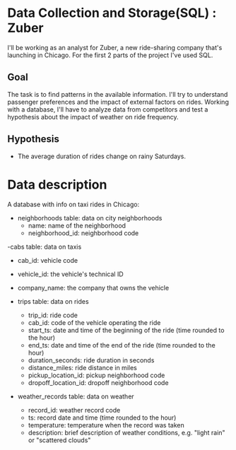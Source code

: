 # Data Collection and Storage(SQL) : Zuber

I'll be working as an analyst for Zuber, a new ride-sharing company that's launching in Chicago. 
For the first 2 parts of the project I've used SQL.

## Goal
The task is to find patterns in the available information. I'll try to understand passenger preferences and the impact of external factors on rides.
Working with a database, I'll have to analyze data from competitors and test a hypothesis about the impact of weather on ride frequency.

## Hypothesis
- The average duration of rides change on rainy Saturdays.

# Data description

A database with info on taxi rides in Chicago:

- neighborhoods table: data on city neighborhoods
  - name: name of the neighborhood
  - neighborhood_id: neighborhood code

-cabs table: data on taxis
  - cab_id: vehicle code
  - vehicle_id: the vehicle's technical ID
  - company_name: the company that owns the vehicle

- trips table: data on rides
  - trip_id: ride code
  - cab_id: code of the vehicle operating the ride
  - start_ts: date and time of the beginning of the ride (time rounded to the hour)
  - end_ts: date and time of the end of the ride (time rounded to the hour)
  - duration_seconds: ride duration in seconds
  - distance_miles: ride distance in miles
  - pickup_location_id: pickup neighborhood code
  - dropoff_location_id: dropoff neighborhood code

- weather_records table: data on weather
  - record_id: weather record code
  - ts: record date and time (time rounded to the hour)
  - temperature: temperature when the record was taken
  - description: brief description of weather conditions, e.g. "light rain" or "scattered clouds"
 
